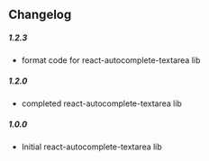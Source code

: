 ## Changelog

##### 1.2.3

- format code for react-autocomplete-textarea lib

##### 1.2.0

- completed react-autocomplete-textarea lib

##### 1.0.0

- Initial react-autocomplete-textarea lib
